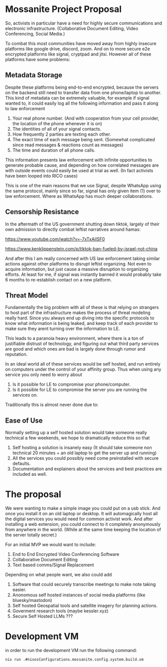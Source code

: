 # Mossanite Project Proposal

So, activists in particular have a need for highly secure communications and electronic infrastructure. (Collaborative Document Editing, Video Conferencing, Social Media.)

To combat this most communities have moved away from highly insecure platforms like google drive, discord, zoom. And on to more secure e2e encrypted platforms like signal, cryptpad and jitsi. However all of these platforms have some problems:

## Metadata Storage

Despite these platforms being end-to-end encrypted, because the servers on the backend still need to transfer data from one phone/laptop to another. This kind of metadata can be extremely valuable, for example if signal wanted to, it could easily log all the following information and pass it along to law enforcement

1.  Your real phone number. (And with cooperation from your cell provider, the location of the phone whenever it is on)
2.  The identities of all of your signal contacts.
3.  How frequently 2 parties are texting each other.
4.  The exact time of each message being sent. (Somewhat complicated since read messages & reactions count as messages)
5.  The time and duration of all phone calls.

This information presents law enforcement with infinite opportunities to generate probable cause, and depending on how correlated messages are with outside events could easily be used at trial as well. (In fact activists have been looped into RICO cases)

This is one of the main reasons that we use Signal, despite WhatsApp using the same protocol, mainly since so far, signal has only given item (1) over to law enforcement. Where as WhatsApp has much deeper collaborations.

## Censorship Resistance

In the aftermath of the US government shutting down tiktok, largely of their own admission to directly combat leftist narratives around hamas:

https://www.youtube.com/watch?v=-7xTxAilSF0

https://www.kenklippenstein.com/p/tiktok-ban-fueled-by-israel-not-china

And after this I am really concerned with US law enforcement taking similar actions against other platforms to disrupt leftist organizing. Not even to acquire information, but just cause a massive disruption to organizing efforts. At least for me, if signal was instantly banned it would probably take 6 months to re-establish contact on a new platform.

## Threat Model

Fundamentally the big problem with all of these is that relying on strangers to host part of the infrastructure makes the process of threat modeling really hard. Since you always end up diving into the specific protocols to know what information is being leaked, and keep track of each provider to make sure they arent turning over the information to LE.

This leads to a paranoia heavy environment, where there is a ton of justifiable distrust of technology, and figuring out what third party services are good and which ones are bad is largely done through rumor and reputation.

In an ideal world all of these services would be self hosted, and run entirely on computers under the control of your affinity group. Thus when using any service you only need to worry about

1.  Is it possible for LE to compromise your phone/computer.
2.  Is it possible for LE to compromise the server you are running the services on.

Traditionally this is almost never done due to:

## Ease of Use

Normally setting up a self hosted solution would take someone really technical a few weekends, we hope to dramatically reduce this so that

1.  Self hosting a solution is insanely easy (It should take someone non technical 20 minutes + an old laptop to get the server up and running)
2.  All the services you could possibly need come preinstalled with secure defaults.
3.  Documentation and explainers about the services and best practices are included as well.

# The proposal

We were wanting to make a simple image you could put on a usb stick. And once you install it on an old laptop or desktop. It will automagically host all the digital services you would need for common activist work. And after installing a web extension, you could connect to it completely anonymously from anywhere in the world. (While at the same time keeping the location of the server totally secret.)

For an initial MVP we would want to include:

1.  End to End Encrypted Video Conferencing Software
2.  Collaborative Document Editing
3.  Text based comms/Signal Replacement

Depending on what people want, we also could add

1.  Software that could securely transcribe meetings to make note taking easier.
2.  Anonomous self hosted instances of social media platforms (like bluesky/mastodon)
3.  Self hosted Geospatial tools and satellite imagery for planning actions.
4.  Goverment research tools (maybe kessler.xyz)
5.  Secure Self Hosted LLMs ???


# Development VM 

in order to run the development VM run the following command:

```bash
nix run .#nixosConfigurations.mossanite.config.system.build.vm
```

